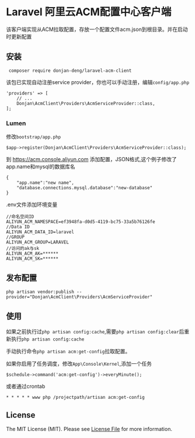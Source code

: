 # Laravel 阿里云ACM配置中心客户端

该客户端实现从ACM拉取配置，存放一个配置文件acm.json到根目录。并在启动时更新配置

## 安装

 ```
  composer require donjan-deng/laravel-acm-client
 ```
该包已实现自动注册service provider，你也可以手动注册，编辑`config/app.php`

```
'providers' => [
    // ...
    Donjan\AcmClient\Providers\AcmServiceProvider::class,
];
```
### Lumen

修改`bootstrap/app.php`

```
$app->register(Donjan\AcmClient\Providers\AcmServiceProvider::class);
```

到 https://acm.console.aliyun.com 添加配置，JSON格式,这个例子修改了app.name和mysql的数据库名

```
{
    "app.name":"new name",
    "database.connections.mysql.database":"new-database"
}
```

.env文件添加环境变量

```
//命名空间ID
ALIYUN_ACM_NAMESPACE=ef3948fa-d0d5-4119-bc75-33a5b76126fe
//Data ID
ALIYUN_ACM_DATA_ID=laravel
//GROUP
ALIYUN_ACM_GROUP=LARAVEL
//访问的ak与sk
ALIYUN_ACM_AK=******
ALIYUN_ACM_SK=******
```
## 发布配置

```
php artisan vendor:publish --provider="Donjan\AcmClient\Providers\AcmServiceProvider"
```

## 使用

如果之前执行过`php artisan config:cache`,需要`php artisan config:clear`后重新执行`php artisan config:cache`

手动执行命令`php artisan acm:get-config`拉取配置。

如果你启用了任务调度，修改`App\Console\Kernel`,添加一个任务

```
$schedule->command('acm:get-config')->everyMinute();
```

或者通过crontab

`* * * * * www php /projectpath/artisan acm:get-config`

## License

The MIT License (MIT). Please see [License File](LICENSE.md) for more information.
